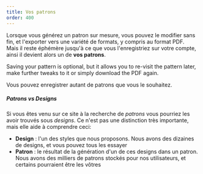 ```yaml
---
title: Vos patrons
order: 400
---
```


Lorsque vous générez un patron sur mesure, vous pouvez le modifier sans fin, et l'exporter vers une variété de formats, y compris au format PDF.  
Mais il reste éphémère jusqu'à ce que vous l'enregistriez sur votre compte, ainsi il devient alors un de **vos patrons**.

Saving your pattern is optional, but it allows you to re-visit the pattern later, make further tweaks to it or simply download the PDF again.

Vous pouvez enregistrer autant de patrons que vous le souhaitez.

<Tip>

##### Patrons vs Designs

Si vous êtes venu sur ce site à la recherche de _patrons_ vous pourriez les avoir trouvés sous _designs_.
Ce n'est pas une distinction très importante, mais elle aide à comprendre ceci:

- **Design** : l'un des styles que nous proposons. Nous avons des dizaines de designs, et vous pouvez tous les essayer
- **Patron** : le résultat de la génération d'un de ces designs dans un patron. Nous avons des milliers de patrons stockés pour nos utilisateurs, et certains pourraient être les vôtres

</Tip>
